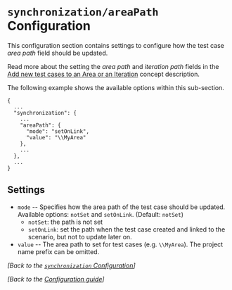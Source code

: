 # `synchronization/areaPath` Configuration

This configuration section contains settings to configure how the test case *area path* field should be updated.

Read more about the setting the *area path* and *iteration path* fields in the [Add new test cases to an Area or an Iteration](add-new-test-cases-to-an-area-or-an-iteration.md) concept description. 

The following example shows the available options within this sub-section.

```
{
  ...
  "synchronization": {
	...
    "areaPath": {
      "mode": "setOnLink",
      "value": "\\MyArea"
    },
	...
  },
  ...
}
```


## Settings

* `mode` -- Specifies how the area path of the test case should be updated. Available options: `notSet` and `setOnLink`. (Default: `notSet`)
  * `notSet`: the path is not set
  * `setOnLink`: set the path when the test case created and linked to the scenario, but not to update later on. 
* `value` -- The area path to set for test cases (e.g. `\\MyArea`). The project name prefix can be omitted.


*[Back to the [`synchronization` Configuration](configuration-synchronization.md)]*

*[Back to the [Configuration guide](../configuration.md)]*